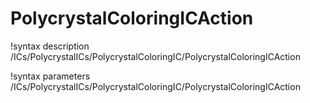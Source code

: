 <!-- MOOSE Documentation Stub: Remove this when content is added. -->

# PolycrystalColoringICAction

!syntax description /ICs/PolycrystalICs/PolycrystalColoringIC/PolycrystalColoringICAction

!syntax parameters /ICs/PolycrystalICs/PolycrystalColoringIC/PolycrystalColoringICAction
